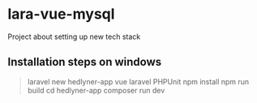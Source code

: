 # lara-vue-mysql
Project about setting up new tech stack

## Installation steps on windows

> laravel new hedlyner-app
> vue
> laravel
> PHPUnit
> npm install
> npm run build
> cd hedlyner-app
> composer run dev